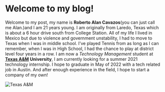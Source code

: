 # Welcome to my blog!
  Welcome to my post, my name is **Roberto Alan Cavazos**(you can just call me Alan.)and I am 21 years young. I am originally from Laredo, Texas which is about a 6 hour drive south from College Station. All of my life I lived in Mexico but due to violence and government unstability, I had to move to Texas when I was in middle school. I've played Tennis from as long as I can remember, when I was in High School, I had the chance to play at district level four years in a row. I am now a *Technology Management* student at **[Texas A&M](https://www.tamu.edu/) University**, I am currently looking for a summer 2021 technology internship. I hope to graduate in May of 2022 with a tech related job in Austin. And after enough experience in the field, I hope to start a company of my own!
 
![Texas A&M](/tamupic.png)
